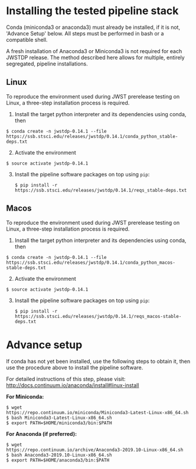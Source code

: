 # Installing the tested pipeline stack

Conda (miniconda3 or anaconda3) must already be installed, if it is not,
'Advance Setup' below.
All steps must be performed in bash or a compatible shell.

A fresh installation of Anaconda3 or Miniconda3 is not required for each JWSTDP
release. The method described here allows for multiple, entirely segregated,
pipeline installations.

## Linux
To reproduce the environment used during JWST prerelease testing on Linux, a 
three-step installation process is required.

1) Install the target python interpreter and its dependencies using conda, then
```
$ conda create -n jwstdp-0.14.1 --file
https://ssb.stsci.edu/releases/jwstdp/0.14.1/conda_python_stable-deps.txt
```

2) Activate the environment
```
$ source activate jwstdp-0.14.1
```

3) Install the pipeline software packages on top using `pip`:
    ```
    $ pip install -r https://ssb.stsci.edu/releases/jwstdp/0.14.1/reqs_stable-deps.txt
    ```

## Macos
To reproduce the environment used during JWST prerelease testing on Linux, a 
three-step installation process is required.

1) Install the target python interpreter and its dependencies using conda, then
```
$ conda create -n jwstdp-0.14.1 --file
https://ssb.stsci.edu/releases/jwstdp/0.14.1/conda_python_macos-stable-deps.txt
```

2) Activate the environment
```
$ source activate jwstdp-0.14.1
```

3) Install the pipeline software packages on top using `pip`:
    ```
    $ pip install -r https://ssb.stsci.edu/releases/jwstdp/0.14.1/reqs_macos-stable-deps.txt
    ```

# Advance setup
 
If conda has not yet been installed, use the following steps to obtain
it, then use the procedure above to install the pipeline software.

For detailed instructions of this step, please visit: http://docs.continuum.io/anaconda/install#linux-install

**For Miniconda:**

```
$ wget
https://repo.continuum.io/miniconda/Miniconda3-Latest-Linux-x86_64.sh
$ bash Miniconda3-Latest-Linux-x86_64.sh
$ export PATH=$HOME/miniconda3/bin:$PATH
```

**For Anaconda (if preferred):**

```
$ wget
https://repo.continuum.io/archive/Anaconda3-2019.10-Linux-x86_64.sh
$ bash Anaconda3-2019.10-Linux-x86_64.sh
$ export PATH=$HOME/anaconda3/bin:$PATH
```
